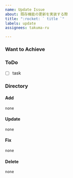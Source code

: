 ```yaml
---
name: Update Issue
about: 既存機能の更新を実装する際
title: ":rocket: ` title `"
labels: update
assignees: takuma-ru

---
```


### Want to Achieve


### ToDo
- [ ] task

### Directory
#### Add
`none`

#### Update
`none`

#### Fix
`none`

#### Delete
`none`
